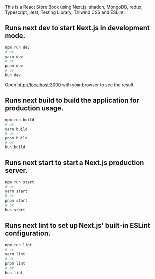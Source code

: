 This is a React Store Book using Next.js, shadcn, MongoDB, redux, Typescript, Jest, Testing Library, Tailwind CSS and ESLint.

## Runs next dev to start Next.js in development mode.

```bash
npm run dev
# or
yarn dev
# or
pnpm dev
# or
bun dev
```

Open [http://localhost:3000](http://localhost:3000) with your browser to see the result.

## Runs next build to build the application for production usage.

```bash
npm run build
# or
yarn build
# or
pnpm build
# or
bun build
```

## Runs next start to start a Next.js production server.

```bash
npm run start
# or
yarn start
# or
pnpm start
# or
bun start
```

## Runs next lint to set up Next.js' built-in ESLint configuration.

```bash
npm run lint
# or
yarn lint
# or
pnpm lint
# or
bun lint
```